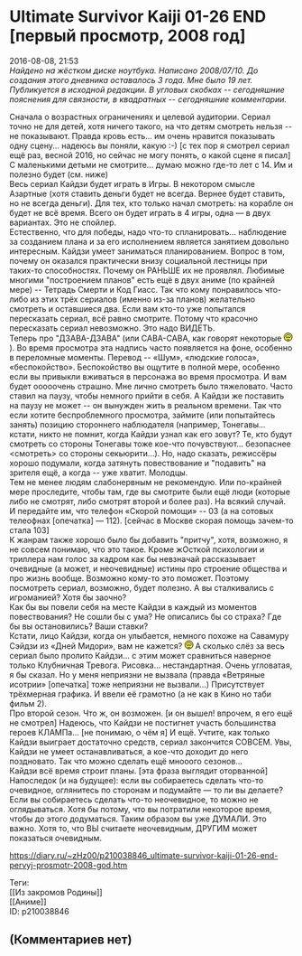 Ultimate Survivor Kaiji 01-26 END [первый просмотр, 2008 год]
=============================================================

  
2016-08-08, 21:53  
  *Найдено на жёстком диске ноутбука. Написано 2008/07/10. До создания этого дневника оставалось 3 года. Мне было 19 лет. Публикуется в исходной редакции. В угловых скобках -- сегодняшние пояснения для связности, в квадратных -- сегодняшние комментарии.*    
   
 Сначала о возрастных ограничениях и целевой аудитории. Сериал точно не для детей, хотя ничего такого, на что детям смотреть нельзя -- не показывают. Правда кровь есть... им очень нравится показывать одну сцену... надеюсь вы поняли, какую :-) [с тех пор я смотрел сериал ещё раз, весной 2016, но сейчас не могу понять, о какой сцене я писал] С маленькими детьми не смотрите... думаю можно где-то лет с 14. Им и полезно будет (см. ниже)   
 Весь сериал Кайдзи будет играть в Игры. В некотором смысле Азартные (хотя ставить деньги будет не всегда. Вернее будет ставить, но не всегда деньги). Для тех, кто только начал смотреть: на корабле он будет не всё время. Всего он будет играть в 4 игры, одна — в двух вариантах. Это не спойлер.   
 Естественно, что для победы, надо что-то спланировать... наблюдение за созданием плана и за его исполнением является занятием довольно интересным. Кайдзи умеет заниматься планированием. Вопрос в том, почему он оказался практически внизу социальной лестницы при таких-то способностях. Почему он РАНЬШЕ их не проявлял. Любимые многими "построением планов" есть ещё в двух аниме (по крайней мере) -- Тетрадь Смерти и Код Гиасс. Так что кому понравилось что-либо из этих трёх сериалов (именно из-за планов) желательно смотреть и оставшиеся два. Если вам кто-то уже попытался пересказать сериал, всё равно смотрите. Потому что красочно пересказать сериал невозможно. Это надо ВИДЕТЬ.   
 Теперь про "ДЗАВА-ДЗАВА" (или САВА-САВА, как говорят некоторые ![;-)](pics/1137.gif) ). Во время просмотра эта надпись часто появляется на фоне, особенно в переломные моменты. Перевод -- «Шум», «людские голоса», «беспокойство». Беспокойство вы ощутите в полной мере, особенно если вы привыкли вживаться в персонажа во время просмотра. И вам будет ооооочень страшно. Мне лично смотреть было тяжеловато. Часто ставил на паузу, чтобы немного прийти в себя. А Кайдзи же поставить на паузу не может -- он вынужден жить в реальном времени. Так что если хотите беспроблемного просмотра, займите (или попытайтесь занять) позицию стороннего наблюдателя (например, Тонегавы... кстати, никто не помнит, когда Кайдзи узнал как его зовут? Те, кто будут смотреть со стороны Тонегавы тоже кое-что почувствуют... безопаснее <смотреть> со стороны секьюрити...). Но, надо сказать, режиссёры хорошо подумали, когда затянуть повествование и "подавить" на зрителя ещё, а когда -- уже хватит. Молодцы.   
 Тем не менее людям слабонервным не рекомендую. Или по-крайней мере проследите, чтобы там, где вы смотрите были ещё люди (которые либо не смотрят, либо смотрят второй и более раз). На всякий случай. И передайте им, что телефон «Скорой помощи» -- 03 (а на сотовых телеофнах [опечатка] — 112). [сейчас в Москве скорая помощь зачем-то стала 103]   
 К жанрам также хорошо было бы добавить "притчу", хотя, возможно, я не совсем понимаю, что это такое. Кроме жОсткой психологии и триллера нам голос за кадром как бы невзначай рассказывает очевидные (а может, и неочевидные) истины про строение общества и про жизнь вообще. Возможно кому-то это поможет. Поэтому посмотреть сериал, возможно, будет полезно. А вы сталкивались с игроманией? Хотя бы заочно?   
 Как бы вы повели себя на месте Кайдзи в каждый из моментов повествования? Не сошли бы с ума? Не описались бы со страха? Где бы вы остановились? Ваши ставки?   
 Кстати, лицо Кайдзи, когда он улыбается, немного похоже на Савамуру Сэйдзи из «Дней Мидори», вам не кажется? ![;-)](pics/1137.gif) А сколько слёз за весь сериал было пролито Кайдзи... с этим может сравниться наверное только Клубничная Тревога. Рисовка... нестандартная. Очень угловатая, я бы сказал. Но у меня неприязни не вызвала (правда «Ветряные исотрии» [опечатка] тоже неприязни не вызвали...) Присутствует трёхмерная графика. И ввели её грамотно (а не как в Кино но таби фильм 2).   
 Про второй сезон. Что ж, он возможен. [и он вышел! впрочем, я его ещё не смотрел] Надеюсь, что Кайдзи не постигнет участь большинства героев КЛАМПа... [не понимаю, о чём я] И ещё. Учтите, как только Кайдзи выиграет достаточно средств, сериал закончится СОВСЕМ. Увы, Кайдзи не умеет останавливаться, а кое-что доходит до него поздновато. Так что можно сделать ещё мнооого сезонов...   
 Кайдзи всё время строит планы. [эта фраза выглядит оторванной]   
 Напоследок (и на будущее): если вы собираетесь сделать что-то очевидное, оглянитесь по сторонам и подумайте — то ли вы делаете? Если вы собираетесь сделать что-то неочевидное, то можно не оглядываться. Хотя бы потому, что вы потратили некоторое время, чтобы до этого додуматься. Таким образом вы уже ДУМАЛИ. Это важно. Хотя то, что ВЫ считаете неочевидным, ДРУГИМ может показаться очевидным.   
  
<https://diary.ru/~zHz00/p210038846_ultimate-survivor-kaiji-01-26-end-pervyj-prosmotr-2008-god.htm>  
  
Теги:  
[[Из закромов Родины]]  
[[Аниме]]  
ID: p210038846  


(Комментариев нет)
------------------